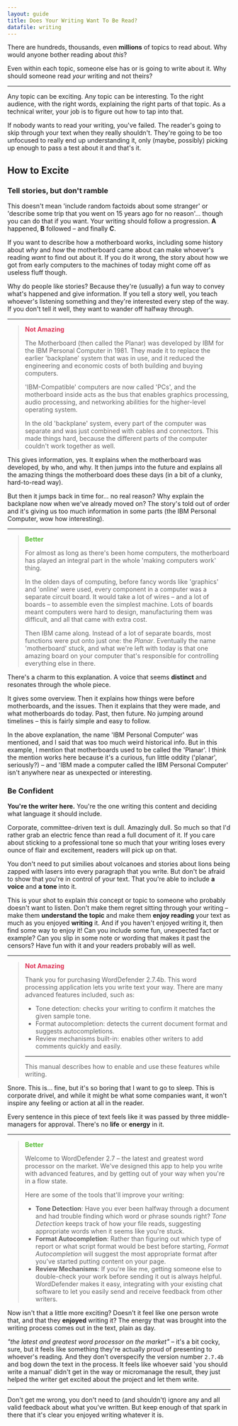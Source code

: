 ```yaml
---
layout: guide
title: Does Your Writing Want To Be Read?
datafile: writing
---
```

There are hundreds, thousands, even **millions** of topics to read about. Why would anyone bother reading about _this_?

Even within each topic, someone else has or is going to write about it. Why should someone read _your_ writing and not theirs?

-----

Any topic can be exciting. Any topic can be interesting. To the right audience, with the right words, explaining the right parts of that topic. As a technical writer, your job is to figure out how to tap into that.

If nobody wants to read your writing, you've failed. The reader's going to skip through your text when they really shouldn't. They're going to be too unfocused to really end up understanding it, only (maybe, possibly) picking up enough to pass a test about it and that's it.


## How to Excite

### Tell stories, but don't ramble

This doesn't mean 'include random factoids about some stranger' or 'describe some trip that you went on 15 years ago for no reason'… though you can do that if you want. Your writing should follow a progression. **A** happened, **B** followed – and finally **C**.

If you want to describe how a motherboard works, including some history about _why_ and _how_ the motherboard came about can make whoever's reading _want_ to find out about it. If you do it wrong, the story about how we got from early computers to the machines of today might come off as useless fluff though.

Why do people like stories? Because they're (usually) a fun way to convey what's happened and give information. If you tell a story well, you teach whoever's listening something and they're interested every step of the way. If you don't tell it well, they want to wander off halfway through.

-----

> <span style="color: #d35; font-weight: bold;">Not Amazing</span>
>
> The Motherboard (then called the Planar) was developed by IBM for the IBM Personal Computer in 1981. They made it to replace the earlier 'backplane' system that was in use, and it reduced the engineering and economic costs of both building and buying computers.
>
> 'IBM-Compatible' computers are now called 'PCs', and the motherboard inside acts as the bus that enables graphics processing, audio processing, and networking abilities for the higher-level operating system.
>
> In the old 'backplane' system, every part of the computer was separate and was just combined with cables and connectors. This made things hard, because the different parts of the computer couldn't work together as well.

This gives information, yes. It explains when the motherboard was developed, by who, and why. It then jumps into the future and explains all the amazing things the motherboard does these days (in a bit of a clunky, hard-to-read way).

But then it jumps back in time for… no real reason? Why explain the backplane now when we've already moved on? The story's told out of order and it's giving us too much information in some parts (the IBM Personal Computer, wow how interesting).

-----

> <span style="color: #5b3; font-weight: bold;">Better</span>
>
> For almost as long as there's been home computers, the motherboard has played an integral part in the whole 'making computers work' thing.
>
> In the olden days of computing, before fancy words like 'graphics' and 'online' were used, every component in a computer was a separate circuit board. It would take a lot of wires – and a lot of boards – to assemble even the simplest machine. Lots of boards meant computers were hard to design, manufacturing them was difficult, and all that came with extra cost.
>
> Then IBM came along. Instead of a lot of separate boards, most functions were put onto just one: the *Planar*. Eventually the name 'motherboard' stuck, and what we're left with today is that one amazing board on your computer that's responsible for controlling everything else in there.

There's a charm to this explanation. A voice that seems **distinct** and resonates through the whole piece.

It gives some overview. Then it explains how things were before motherboards, and the issues. Then it explains that they were made, and what motherboards do today. Past, then future. No jumping around timelines – this is fairly simple and easy to follow.

In the above explanation, the name 'IBM Personal Computer' was mentioned, and I said that was too much weird historical info. But in this example, I mention that motherboards used to be called the 'Planar'. I think the mention works here because it's a curious, fun little oddity ('planar', seriously?) – and 'IBM made a computer called the IBM Personal Computer' isn't anywhere near as unexpected or interesting.

### Be Confident

**You're the writer here.** You're the one writing this content and deciding what language it should include.

Corporate, committee-driven text is dull. Amazingly dull. So much so that I'd rather grab an electric fence than read a full document of it. If you care about sticking to a professional tone so much that your writing loses every ounce of flair and excitement, readers will pick up on that.

You don't need to put similies about volcanoes and stories about lions being zapped with lasers into every paragraph that you write. But don't be afraid to show that you're in control of your text. That you're able to include **a voice** and **a tone** into it.

This is your shot to explain *this* concept or topic to someone who probably doesn't want to listen. Don't make them regret sitting through your writing – make them **understand the topic** and make them **enjoy reading** your text as much as you enjoyed **writing** it. And if you haven't enjoyed writing it, then find some way to enjoy it! Can you include some fun, unexpected fact or example? Can you slip in some note or wording that makes it past the censors? Have fun with it and your readers probably will as well.

-----

> <span style="color: #d35; font-weight: bold;">Not Amazing</span>
>
> Thank you for purchasing WordDefender 2.7.4b. This word processing application lets you write text your way. There are many advanced features included, such as:
>
> - Tone detection: checks your writing to confirm it matches the given sample tone.
> - Format autocompletion: detects the current document format and suggests autocompletions.
> - Review mechanisms built-in: enables other writers to add comments quickly and easily.
>
> -----
>
> This manual describes how to enable and use these features while writing.

Snore. This is… fine, but it's so boring that I want to go to sleep. This is corporate drivel, and while it might be what some companies want, it won't inspire any feeling or action at all in the reader.

Every sentence in this piece of text feels like it was passed by three middle-managers for approval. There's no **life** or **energy** in it.

---

> <span style="color: #5b3; font-weight: bold;">Better</span>
>
> Welcome to WordDefender 2.7 – the latest and greatest word processor on the market. We've designed this app to help you write with advanced features, and by getting out of your way when you're in a flow state.
>
> Here are some of the tools that'll improve your writing:
>
> - **Tone Detection**: Have you ever been halfway through a document and had trouble finding which word or phrase sounds right? _Tone Detection_ keeps track of how your file reads, suggesting appropriate words when it seems like you're stuck.
> - **Format Autocompletion**: Rather than figuring out which type of report or what script format would be best before starting, _Format Autocompletion_ will suggest the most appropriate format after you've started putting content on your page.
> - **Review Mechanisms**: If you're like me, getting someone else to double-check your work before sending it out is always helpful. WordDefender makes it easy, integrating with your existing chat software to let you easily send and receive feedback from other writers.

Now isn't that a little more exciting? Doesn't it feel like one person wrote that, and that they **enjoyed** writing it? The energy that was brought into the writing process comes out in the text, plain as day.

_"the latest and greatest word processor on the market"_ – it's a bit cocky, sure, but it feels like something they're actually proud of presenting to whoever's reading. And they don't overspecify the version number `2.7.4b` and bog down the text in the process. It feels like whoever said 'you should write a manual' didn't get in the way or micromanage the result, they just helped the writer get excited about the project and let them write.

-----

Don't get me wrong, you don't need to (and shouldn't) ignore any and all valid feedback about what you've written. But keep enough of that spark in there that it's clear you enjoyed writing whatever it is.








